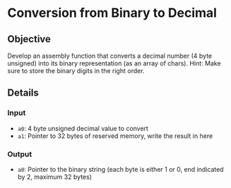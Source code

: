 # Conversion from Binary to Decimal

## Objective
Develop an assembly function that converts a decimal number (4 byte unsigned) into its binary representation (as an array of chars).
Hint: Make sure to store the binary digits in the right order.

## Details

### Input
- `a0`: 4 byte unsigned decimal value to convert
- `a1`: Pointer to 32 bytes of reserved memory, write the result in here

### Output
- `a0`: Pointer to the binary string (each byte is either 1 or 0, end indicated by 2, maximum 32 bytes)
